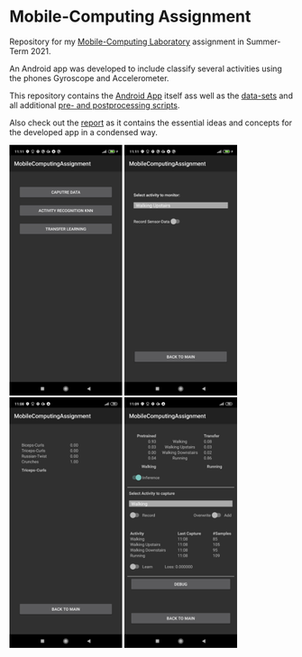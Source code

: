 # Mobile-Computing Assignment

Repository for my [Mobile-Computing Laboratory](https://github.com/osaukh/mobile_computing_lab/) assignment in Summer-Term 2021.

An Android app was developed to include classify several activities using the phones Gyroscope and Accelerometer.

This repository contains the [Android App](https://github.com/tlaf0504/mobile_computing_assignment/tree/master/AndroidApp) itself
ass well as the [data-sets](https://github.com/tlaf0504/mobile_computing_assignment/tree/master/Notebooks_Scripts_etc/ActivityRecognition/data)
and all additional [pre- and postprocessing scripts](https://github.com/tlaf0504/mobile_computing_assignment/tree/master/Notebooks_Scripts_etc/ActivityRecognition/notebooks).

Also check out the [report](https://github.com/tlaf0504/mobile_computing_assignment/blob/master/doc/report/conference_101719.pdf) as it contains
the essential ideas and concepts for the developed app in a condensed way.

<img src="https://github.com/tlaf0504/mobile_computing_assignment/blob/master/doc/report/figures/UI_main.jpg" alt="alt text" width="200">
<img src="https://github.com/tlaf0504/mobile_computing_assignment/blob/master/doc/report/figures/UI_data_capturing.jpg" alt="alt text" width="200">
<img src="https://github.com/tlaf0504/mobile_computing_assignment/blob/master/doc/report/figures/UI_kNN.jpg" alt="alt text" width="200">
<img src="https://github.com/tlaf0504/mobile_computing_assignment/blob/master/doc/report/figures/UI_TFL.jpg" alt="alt text" width="200">
